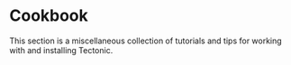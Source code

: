 # Cookbook

This section is a miscellaneous collection of tutorials and tips for working with and installing Tectonic.
